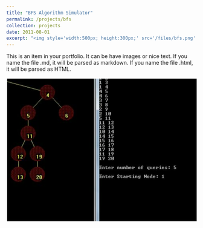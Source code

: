 ```yaml
---
title: "BFS Algorithm Simulator"
permalink: /projects/bfs
collection: projects
date: 2011-08-01
excerpt: "<img style='width:500px; height:300px;' src='/files/bfs.png' alt='Graphical Representation of BFS(Breadth First Search) Algorithm'>"
---
```


This is an item in your portfolio. It can be have images or nice text. If you name the file .md, it will be parsed as markdown. If you name the file .html, it will be parsed as HTML.

<img src='/files/bfs.png' alt='Graphical Representation of BFS(Breadth First Search) Algorithm'>
